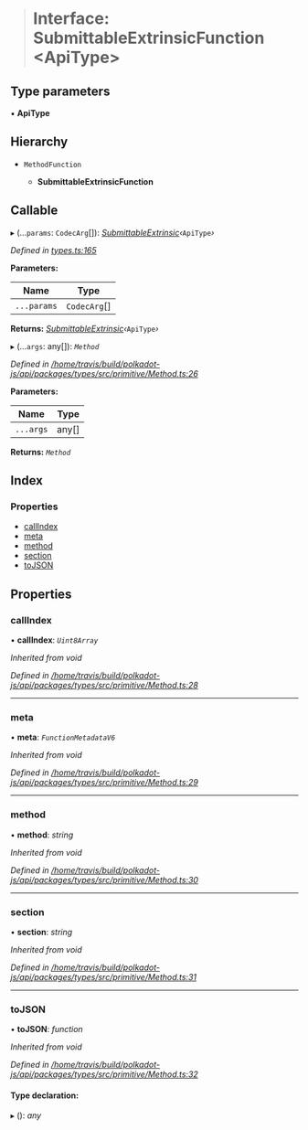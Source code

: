 > # Interface: SubmittableExtrinsicFunction <**ApiType**>

## Type parameters

▪ **ApiType**

## Hierarchy

* `MethodFunction`

  * **SubmittableExtrinsicFunction**

## Callable

▸ (...`params`: `CodecArg`[]): *[SubmittableExtrinsic](_submittableextrinsic_.submittableextrinsic.md)‹*`ApiType`*›*

*Defined in [types.ts:165](https://github.com/polkadot-js/api/blob/657d241/packages/api/src/types.ts#L165)*

**Parameters:**

Name | Type |
------ | ------ |
`...params` | `CodecArg`[] |

**Returns:** *[SubmittableExtrinsic](_submittableextrinsic_.submittableextrinsic.md)‹*`ApiType`*›*

▸ (...`args`: any[]): *`Method`*

*Defined in [/home/travis/build/polkadot-js/api/packages/types/src/primitive/Method.ts:26](https://github.com/polkadot-js/api/blob/657d241/packages/types/src/primitive/Method.ts#L26)*

**Parameters:**

Name | Type |
------ | ------ |
`...args` | any[] |

**Returns:** *`Method`*

## Index

### Properties

* [callIndex](_types_.submittableextrinsicfunction.md#callindex)
* [meta](_types_.submittableextrinsicfunction.md#meta)
* [method](_types_.submittableextrinsicfunction.md#method)
* [section](_types_.submittableextrinsicfunction.md#section)
* [toJSON](_types_.submittableextrinsicfunction.md#tojson)

## Properties

###  callIndex

• **callIndex**: *`Uint8Array`*

*Inherited from void*

*Defined in [/home/travis/build/polkadot-js/api/packages/types/src/primitive/Method.ts:28](https://github.com/polkadot-js/api/blob/657d241/packages/types/src/primitive/Method.ts#L28)*

___

###  meta

• **meta**: *`FunctionMetadataV6`*

*Inherited from void*

*Defined in [/home/travis/build/polkadot-js/api/packages/types/src/primitive/Method.ts:29](https://github.com/polkadot-js/api/blob/657d241/packages/types/src/primitive/Method.ts#L29)*

___

###  method

• **method**: *string*

*Inherited from void*

*Defined in [/home/travis/build/polkadot-js/api/packages/types/src/primitive/Method.ts:30](https://github.com/polkadot-js/api/blob/657d241/packages/types/src/primitive/Method.ts#L30)*

___

###  section

• **section**: *string*

*Inherited from void*

*Defined in [/home/travis/build/polkadot-js/api/packages/types/src/primitive/Method.ts:31](https://github.com/polkadot-js/api/blob/657d241/packages/types/src/primitive/Method.ts#L31)*

___

###  toJSON

• **toJSON**: *function*

*Inherited from void*

*Defined in [/home/travis/build/polkadot-js/api/packages/types/src/primitive/Method.ts:32](https://github.com/polkadot-js/api/blob/657d241/packages/types/src/primitive/Method.ts#L32)*

#### Type declaration:

▸ (): *any*